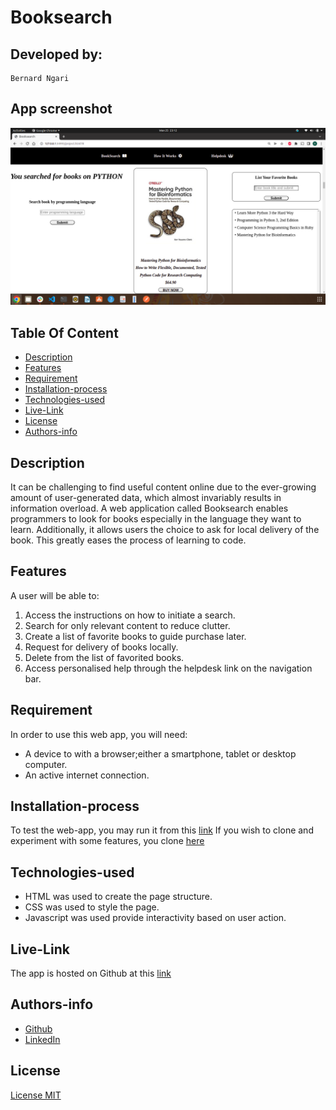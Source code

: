 # Booksearch

## Developed by:
    Bernard Ngari

## App screenshot
![image](./src/Images/App%20screenshot.png)

## Table Of Content

+ [Description](#Description)
+ [Features](#Features)
+ [Requirement](#Requirement)
+ [Installation-process](#Installation-process)
+ [Technologies-used](#Technologies-used)
+ [Live-Link](#Live-Link)
+ [License](#License)
+ [Authors-info](#Authors-info)

## Description
<p>It can be challenging to find useful content online due to the ever-growing amount of user-generated data, which almost invariably results in information overload.
A web application called Booksearch enables programmers to look for books especially in the language they want to learn. Additionally, it allows users the choice to ask for local delivery of the book. This greatly eases the process of learning to code.
</p>

## Features
A user will be able to:
1. Access the instructions on how to initiate a search.
2. Search for only relevant content to reduce clutter.
3. Create a list of favorite books to guide purchase later.
4. Request for delivery of books locally.
5. Delete from the list of favorited books.
6. Access personalised help through the helpdesk link on the navigation bar. 

## Requirement
In order to use this web app, you will need:
* A device to with a browser;either a smartphone, tablet or desktop computer.
* An active internet connection.

## Installation-process
To test the web-app, you may run it from this [link](https://bernardngari.github.io/Phase-1-final-project/)
If you wish to clone and experiment with some features, you clone [here](https://github.com/Bernardngari/Phase-1-final-project.git)

## Technologies-used
* HTML was used to create the page structure.
* CSS was used to style the page.
* Javascript was used provide interactivity based on user action.

## Live-Link
The app is hosted on Github at this [link](https://bernardngari.github.io/Phase-1-final-project/)



## Authors-info

* [Github](https://github.com/Bernardngari)
* [LinkedIn](https://www.linkedin.com/in/bernardngari/)

## License
[License MIT](https://github.com/Bernardngari/Phase-1-final-project/blob/master/LICENSE.md)

